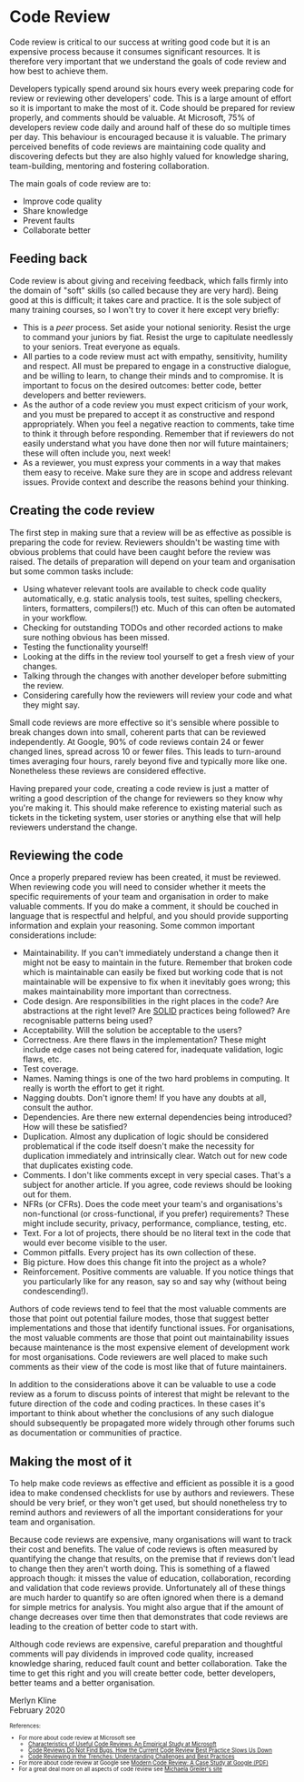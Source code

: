 # Code Review

Code review is critical to our success at writing good code but it is an expensive process because it consumes significant resources. It is therefore very important that we understand the goals of code review and how best to achieve them.

Developers typically spend around six hours every week preparing code for review or reviewing other developers' code. This is a large amount of effort so it is important to make the most of it. Code should be prepared for review properly, and comments should be valuable. At Microsoft, 75% of developers review code daily and around half of these do so multiple times per day. This behaviour is encouraged because it is valuable. The primary perceived benefits of code reviews are maintaining code quality and discovering defects but they are also highly valued for knowledge sharing, team-building, mentoring and fostering collaboration.

The main goals of code review are to:

* Improve code quality
* Share knowledge
* Prevent faults
* Collaborate better

## Feeding back

Code review is about giving and receiving feedback, which falls firmly into the domain of "soft" skills (so called because they are very hard). Being good at this is difficult; it takes care and practice. It is the sole subject of many training courses, so I won't try to cover it here except very briefly:

* This is a *peer* process. Set aside your notional seniority. Resist the urge to command your juniors by fiat. Resist the urge to capitulate needlessly to your seniors. Treat everyone as equals.
* All parties to a code review must act with empathy, sensitivity, humility and respect. All must be prepared to engage in a constructive dialogue, and be willing to learn, to change their minds and to compromise. It is important to focus on the desired outcomes: better code, better developers and better reviewers.
* As the author of a code review you must expect criticism of your work, and you must be prepared to accept it as constructive and respond appropriately. When you feel a negative reaction to comments, take time to think it through before responding. Remember that if reviewers do not easily understand what you have done then nor will future maintainers; these will often include you, next week!
* As a reviewer, you must express your comments in a way that makes them easy to receive. Make sure they are in scope and address relevant issues. Provide context and describe the reasons behind your thinking.

## Creating the code review

The first step in making sure that a review will be as effective as possible is preparing the code for review. Reviewers shouldn't be wasting time with obvious problems that could have been caught before the review was raised. The details of preparation will depend on your team and organisation but some common tasks include:

* Using whatever relevant tools are available to check code quality automatically, e.g. static analysis tools, test suites, spelling checkers, linters, formatters, compilers(!) etc. Much of this can often be automated in your workflow.
* Checking for outstanding TODOs and other recorded actions to make sure nothing obvious has been missed.
* Testing the functionality yourself!
* Looking at the diffs in the review tool yourself to get a fresh view of your changes.
* Talking through the changes with another developer before submitting the review.
* Considering carefully how the reviewers will review your code and what they might say.

Small code reviews are more effective so it's sensible where possible to break changes down into small, coherent parts that can be reviewed independently. At Google, 90% of code reviews contain 24 or fewer changed lines, spread across 10 or fewer files. This leads to turn-around times averaging four hours, rarely beyond five and typically more like one. Nonetheless these reviews are considered effective.

Having prepared your code, creating a code review is just a matter of writing a good description of the change for reviewers so they know why you're making it. This should make reference to existing material such as tickets in the ticketing system, user stories or anything else that will help reviewers understand the change.

## Reviewing the code

Once a properly prepared review has been created, it must be reviewed. When reviewing code you will need to consider whether it meets the specific requirements of your team and organisation in order to make valuable comments. If you do make a comment, it should be couched in language that is respectful and helpful, and you should provide supporting information and explain your reasoning. Some common important considerations include:

* Maintainability. If you can't immediately understand a change then it might not be easy to maintain in the future. Remember that broken code which is maintainable can easily be fixed but working code that is not maintainable will be expensive to fix when it inevitably goes wrong; this makes maintainability more important than correctness.
* Code design. Are responsibilities in the right places in the code? Are abstractions at the right level? Are [SOLID](https://en.wikipedia.org/wiki/SOLID) practices being followed? Are recognisable patterns being used?
* Acceptability. Will the solution be acceptable to the users?
* Correctness. Are there flaws in the implementation? These might include edge cases not being catered for, inadequate validation, logic flaws, etc.
* Test coverage.
* Names. Naming things is one of the two hard problems in computing. It really is worth the effort to get it right.
* Nagging doubts. Don't ignore them! If you have any doubts at all, consult the author.
* Dependencies. Are there new external dependencies being introduced? How will these be satisfied?
* Duplication. Almost any duplication of logic should be considered problematical if the code itself doesn't make the necessity for duplication immediately and intrinsically clear. Watch out for new code that duplicates existing code.
* Comments. I don't like comments except in very special cases. That's a subject for another article. If you agree, code reviews should be looking out for them.
* NFRs (or CFRs). Does the code meet your team's and organisations's non-functional (or cross-functional, if you prefer) requirements? These might include security, privacy, performance, compliance, testing, etc.
* Text. For a lot of projects, there should be no literal text in the code that would ever become visible to the user.
* Common pitfalls. Every project has its own collection of these.
* Big picture. How does this change fit into the project as a whole?
* Reinforcement. Positive comments are valuable. If you notice things that you particularly like for any reason, say so and say why (without being condescending!).

Authors of code reviews tend to feel that the most valuable comments are those that point out potential failure modes, those that suggest better implementations and those that identify functional issues. For organisations, the most valuable comments are those that point out maintainability issues because maintenance is the most expensive element of development work for most organisations. Code reviewers are well placed to make such comments as their view of the code is most like that of future maintainers.

In addition to the considerations above it can be valuable to use a code review as a forum to discuss points of interest that might be relevant to the future direction of the code and coding practices. In these cases it's important to think about whether the conclusions of any such dialogue should subsequently be propagated more widely through other forums such as documentation or communities of practice.

## Making the most of it

To help make code reviews as effective and efficient as possible it is a good idea to make condensed checklists for use by authors and reviewers. These should be very brief, or they won't get used, but should nonetheless try to remind authors and reviewers of all the important considerations for your team and organisation.

Because code reviews are expensive, many organisations will want to track their cost and benefits. The value of code reviews is often measured by quantifying the change that results, on the premise that if reviews don't lead to change then they aren't worth doing. This is something of a flawed approach though: it misses the value of education, collaboration, recording and validation that code reviews provide. Unfortunately all of these things are much harder to quantify so are often ignored when there is a demand for simple metrics for analysis. You might also argue that if the amount of change decreases over time then that demonstrates that code reviews are leading to the creation of better code to start with.

Although code reviews are expensive, careful preparation and thoughtful comments will pay dividends in improved code quality, increased knowledge sharing, reduced fault count and better collaboration. Take the time to get this right and you will create better code, better developers, better teams and a better organisation.

Merlyn Kline  
February 2020

<small><small>

References:

* For more about code review at Microsoft see
  * [Characteristics of Useful Code Reviews: An Empirical Study at Microsoft](https://www.michaelagreiler.com/wp-content/uploads/2019/02/Characteristics-Of-Useful-Comments.pdf)
  * [Code Reviews Do Not Find Bugs.
How the Current Code Review Best Practice Slows Us Down](https://www.microsoft.com/en-us/research/wp-content/uploads/2015/05/PID3556473.pdf)
  * [Code Reviewing in the Trenches: Understanding
Challenges and Best Practices](https://www.michaelagreiler.com/wp-content/uploads/2019/03/Code-Reviewing-in-the-Trenches-Understanding-Challenges-Best-Practices-and-Tool-Needs.pdf)
* For more about code review at Google see [Modern Code Review: A Case Study at Google (PDF)](https://sback.it/publications/icse2018seip.pdf)
* For a great deal more on all aspects of code review see [Michaela Greiler's site](https://www.michaelagreiler.com/)

</small></small>

